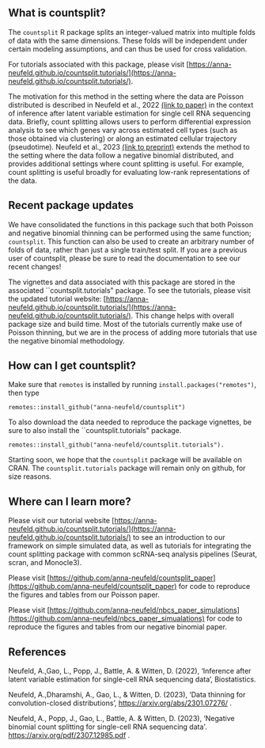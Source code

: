 What is countsplit?
-----

The ``countsplit`` R package splits an integer-valued matrix into multiple folds of data with the same dimensions. These folds will be independent under certain modeling assumptions, and can thus be used for cross validation. 

For tutorials associated with this package, please visit [https://anna-neufeld.github.io/countsplit.tutorials/](https://anna-neufeld.github.io/countsplit.tutorials/). 

The motivation for this method in the setting where the data are Poisson distributed is described in Neufeld et al., 2022 [(link to paper)](http://arxiv.org/abs/2207.00554) in the context of inference after latent variable estimation for single cell RNA sequencing data. Briefly, count splitting allows users to perform differential expression analysis to see which genes vary across estimated cell types (such as those obtained via clustering) or along an estimated cellular trajectory (pseudotime). Neufeld et al., 2023 [(link to preprint)](https://arxiv.org/pdf/2307.12985.pdf) extends the method to the setting where the data follow a negative binomial distributed, and provides additional settings where count splitting is useful. For example, count splitting is useful broadly for evaluating low-rank representations of the data.  

Recent package updates
-----

We have consolidated the functions in this package such that both Poisson and negative binomial thinning can be performed using the same function; `countsplit`. This function can also be used to create an arbitrary number of folds of data, rather than just a single train/test split. If you are a previous user of countsplit, please be sure to read the documentation to see our recent changes!

The vignettes and data associated with this package are stored in the associated ``countsplit.tutorials" package. To see the tutorials, please visit the updated tutorial website: [https://anna-neufeld.github.io/countsplit.tutorials/](https://anna-neufeld.github.io/countsplit.tutorials/). This change helps with overall package size and build time. Most of the tutorials currently make use of Poisson thinning, but we are in the process of adding more tutorials that use the negative binomial methodology. 

How can I get countsplit?
-----

Make sure that ``remotes`` is installed by running ``install.packages("remotes")``, then type

```
remotes::install_github("anna-neufeld/countsplit")
```

To also download the data needed to reproduce the package vignettes, be sure to also install the ``countsplit.tutorials" package.

```
remotes::install_github("anna-neufeld/countsplit.tutorials"). 
```

Starting soon, we hope that the ``countsplit`` package will be available on CRAN. The ``countsplit.tutorials`` package will remain only on github, for size reasons. 

Where can I learn more? 
-----

Please visit our tutorial website [https://anna-neufeld.github.io/countsplit.tutorials/](https://anna-neufeld.github.io/countsplit.tutorials/) to see an introduction to our framework on simple simulated data, as well as tutorials for integrating the count splitting package with common scRNA-seq analysis pipelines (Seurat, scran, and Monocle3). 

Please visit [https://github.com/anna-neufeld/countsplit_paper](https://github.com/anna-neufeld/countsplit_paper) for code to reproduce the figures and tables from our Poisson paper. 

Please visit [https://github.com/anna-neufeld/nbcs_paper_simulations](https://github.com/anna-neufeld/nbcs_paper_simualations) for code to reproduce the figures and tables from our negative binomial paper. 

References 
----

Neufeld, A.,Gao, L., Popp, J., Battle, A. & Witten, D. (2022), ‘Inference after latent variable estimation for single-cell RNA sequencing data’, Biostatistics. 

Neufeld, A.,Dharamshi, A., Gao, L., & Witten, D. (2023), ‘Data thinning for convolution-closed distributions’, https://arxiv.org/abs/2301.07276/ . 

Neufeld, A., Popp, J., Gao, L., Battle, A. & Witten, D. (2023), ‘Negative binomial count splitting for single-cell RNA sequencing data'. https://arxiv.org/pdf/2307.12985.pdf . 



